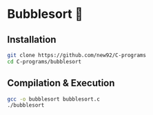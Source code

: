 # Bubblesort 🫧

## Installation

```bash
git clone https://github.com/new92/C-programs
cd C-programs/bubblesort
```

## Compilation & Execution

```bash
gcc -o bubblesort bubblesort.c
./bubblesort
```
